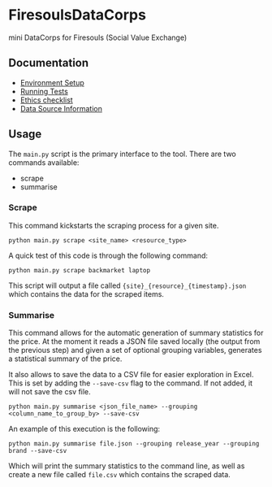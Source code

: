 # FiresoulsDataCorps
mini DataCorps for Firesouls (Social Value Exchange)

## Documentation
- [Environment Setup](docs/environment.md)
- [Running Tests](docs/tests.md)
- [Ethics checklist](ETHICS.md)
- [Data Source Information](docs/datasources.md)

## Usage  

The `main.py` script is the primary interface to the tool. There are two commands
available:

- scrape
- summarise


### Scrape  

This command kickstarts the scraping process for a given site.

```
python main.py scrape <site_name> <resource_type>
```

A quick test of this code is through the following command:  

```
python main.py scrape backmarket laptop
```

This script will output a file called `{site}_{resource}_{timestamp}.json` which contains the data for the scraped items.

### Summarise  

This command allows for the automatic generation of summary statistics for the price.
At the moment it reads a JSON file saved locally (the output from the previous step)
and given a set of optional grouping variables, generates a statistical summary of the price.

It also allows to save the data to a CSV file for easier exploration in Excel. This is set
by adding the `--save-csv` flag to the command. If not added, it will not save the csv file.

```
python main.py summarise <json_file_name> --grouping <column_name_to_group_by> --save-csv
```

An example of this execution is the following:

```
python main.py summarise file.json --grouping release_year --grouping brand --save-csv
```

Which will print the summary statistics to the command line, as well as create a new file
called `file.csv` which contains the scraped data.


